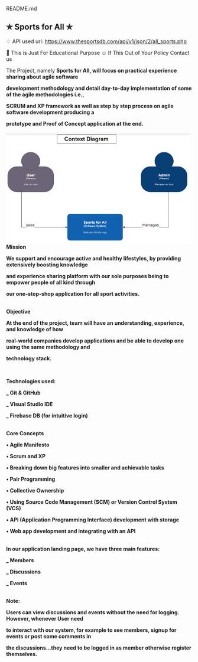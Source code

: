 <a class="js-navigation-open Link--primary" title="README.md" data-pjax="#repo-content-pjax-container" >README.md</a>

## ✯ Sports for All ✯

♢ API used url: https://www.thesportsdb.com/api/v1/json/2/all_sports.php

🚸 This is Just For Educational Purpose
☺ If This Out of Your Policy Contact us

The Project, namely <strong>Sports for All<strong/>, will focus on practical experience sharing about agile software

development methodology and detail day-to-day implementation of some of the agile methodologies i.e.,

SCRUM and XP framework as well as step by step process on agile software development producing a

prototype and Proof of Concept application at the end.
  

<img src="/Context_Diag.PNG" alt="context diag" style="height: 300px; width:500px;"/>
  
<br/> 
<strong> Mission </strong>
  
We support and encourage active and healthy lifestyles, by providing extensively boosting knowledge

and experience sharing platform with our sole purposes being to empower people of all kind through

our one-stop-shop application for all sport activities.
  
<br/> 
<strong>Objective </strong>
  
At the end of the project, team will have an understanding, experience, and knowledge of how

real-world companies develop applications and be able to develop one using the same methodology and

technology stack.

 <br/> 
  
<strong>Technologies used:</strong>
  
\_ Git & GitHub

\_ Visual Studio IDE

\_ Firebase DB (for intuitive login)

  
<br/>   
<strong>Core Concepts</strong>
  
• Agile Manifesto

• Scrum and XP

• Breaking down big features into smaller and achievable tasks
  
• Pair Programming

• Collective Ownership

• Using Source Code Management (SCM) or Version Control System (VCS)

• API (Application Programming Interface) development with storage

• Web app development and integrating with an API

  
<br/>   
In our application landing page, we have <strong>three main features</strong>:
  
\_ Members

\_ Discussions

\_ Events

  
 <br/>  
<strong>Note</strong>: 

Users can view discussions and events without the need for logging. However, whenever User need

to interact with our system, for example to see members, signup for events or post some comments in

the discussions…they need to be logged in as member otherwise register themselves.


